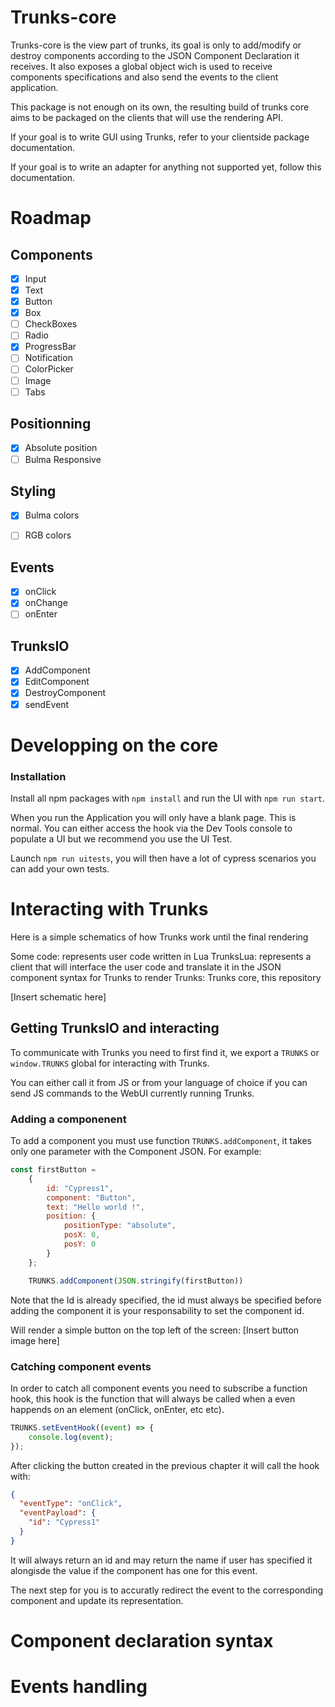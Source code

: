 # Trunks-core

Trunks-core is the view part of trunks, its goal is only to add/modify or destroy components according to the JSON Component Declaration it receives.
It also exposes a global object wich is used to receive components specifications and also send the events to the client application.

This package is not enough on its own, the resulting build of trunks core aims to be packaged on the clients that will use the rendering API.

If your goal is to write GUI using Trunks, refer to your clientside package documentation.

If your goal is to write an adapter for anything not supported yet, follow this documentation.

# Roadmap
## Components
- [X] Input
- [X] Text
- [X] Button
- [X] Box
- [ ] CheckBoxes
- [ ] Radio
- [X] ProgressBar
- [ ] Notification
- [ ] ColorPicker
- [ ] Image
- [ ] Tabs

## Positionning
- [X] Absolute position
- [ ] Bulma Responsive

## Styling
- [X] Bulma colors
- [ ] RGB colors


## Events
- [X] onClick
- [X] onChange
- [ ] onEnter

## TrunksIO
- [X] AddComponent
- [X] EditComponent
- [X] DestroyComponent
- [X] sendEvent

# Developping on the core
### Installation
Install all npm packages with `npm install` and run the UI with `npm run start`.

When you run the Application you will only have a blank page. This is normal.
You can either access the hook via the Dev Tools console to populate a UI but we recommend you use the UI Test.

Launch `npm run uitests`, you will then have a lot of cypress scenarios you can add your own tests.

# Interacting with Trunks
Here is a simple schematics of how Trunks work until the final rendering

Some code: represents user code written in Lua
TrunksLua: represents a client that will interface the user code and translate it in the JSON component syntax for Trunks to render
Trunks: Trunks core, this repository

[Insert schematic here]

## Getting TrunksIO and interacting
To communicate with Trunks you need to first find it, we export a `TRUNKS` or `window.TRUNKS` global for interacting with Trunks.

You can either call it from JS or from your language of choice if you can send JS commands to the WebUI currently running Trunks.

### Adding a componenent
To add a component you must use function `TRUNKS.addComponent`, it takes only one parameter with the Component JSON.
For example:
```javascript
const firstButton = 
    {
        id: "Cypress1",
        component: "Button",
        text: "Hello world !",
        position: {
            positionType: "absolute",
            posX: 0,
            posY: 0
        }
    };

    TRUNKS.addComponent(JSON.stringify(firstButton))
```

Note that the Id is already specified, the id must always be specified before adding the component it is your responsability to set the component id.

Will render a simple button on the top left of the screen:
[Insert button image here]

### Catching component events
In order to catch all component events you need to subscribe a function hook, this hook is the function that will always be called
when a even happends on an element (onClick, onEnter, etc etc).
```javascript
TRUNKS.setEventHook((event) => {
    console.log(event);
});
```

After clicking the button created in the previous chapter it will call the hook with:
```json
{
  "eventType": "onClick",
  "eventPayload": {
    "id": "Cypress1"
  }
}
```

It will always return an id and may return the name if user has specified it alongisde the value if the component has one for this event.

The next step for you is to accuratly redirect the event to the corresponding component and update its representation.

# Component declaration syntax

# Events handling
